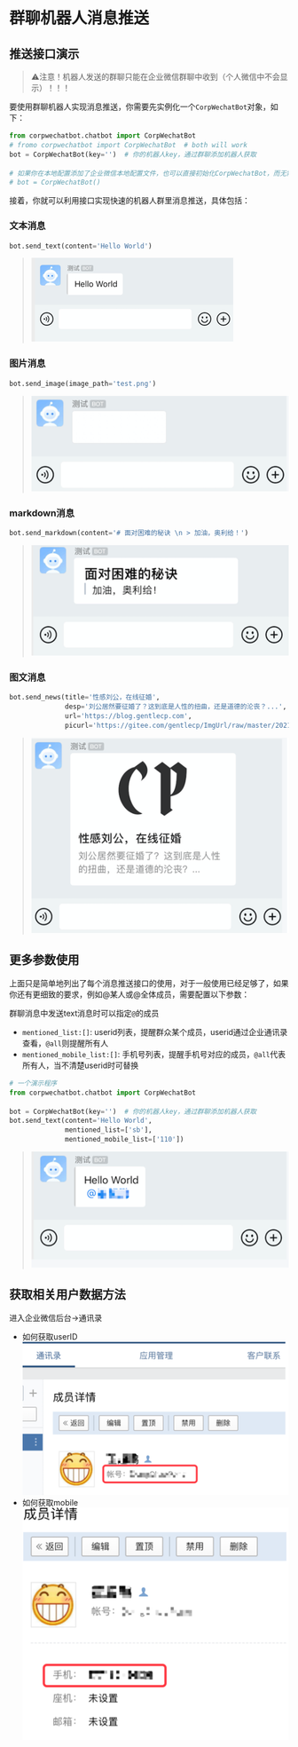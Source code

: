# 群聊机器人消息推送

## 推送接口演示
> ⚠️注意！机器人发送的群聊只能在企业微信群聊中收到（个人微信中不会显示）！！！

要使用群聊机器人实现消息推送，你需要先实例化一个`CorpWechatBot`对象，如下：
```python
from corpwechatbot.chatbot import CorpWechatBot
# fromo corpwechatbot import CorpWechatBot  # both will work
bot = CorpWechatBot(key='')  # 你的机器人key，通过群聊添加机器人获取

# 如果你在本地配置添加了企业微信本地配置文件，也可以直接初始化CorpWechatBot，而无需再显式传入密钥参数
# bot = CorpWechatBot()
```
接着，你就可以利用接口实现快速的机器人群里消息推送，具体包括：
### 文本消息

```python
bot.send_text(content='Hello World')
```
> ![](../img/bot.png)

### 图片消息

```python
bot.send_image(image_path='test.png')
```
> ![img_8.png](../img/bot_image.png)

### markdown消息

```python
bot.send_markdown(content='# 面对困难的秘诀 \n > 加油，奥利给！')
```
> ![img_9.png](../img/bot_markdown.png)

### 图文消息

```python
bot.send_news(title='性感刘公，在线征婚',
              desp='刘公居然要征婚了？这到底是人性的扭曲，还是道德的沦丧？...',
              url='https://blog.gentlecp.com',
              picurl='https://gitee.com/gentlecp/ImgUrl/raw/master/20210313141425.jpg')
```
> ![img_10.png](../img/bot_news.png)


## 更多参数使用

上面只是简单地列出了每个消息推送接口的使用，对于一般使用已经足够了，如果你还有更细致的要求，例如@某人或@全体成员，需要配置以下参数：

群聊消息中发送text消息时可以指定`@`的成员

- `mentioned_list:[]`: userid列表，提醒群众某个成员，userid通过企业通讯录查看，`@all`则提醒所有人
- `mentioned_mobile_list:[]`: 手机号列表，提醒手机号对应的成员，`@all`代表所有人，当不清楚userid时可替换

```python
# 一个演示程序
from corpwechatbot.chatbot import CorpWechatBot

bot = CorpWechatBot(key='')  # 你的机器人key，通过群聊添加机器人获取
bot.send_text(content='Hello World',
              mentioned_list=['sb'],
              mentioned_mobile_list=['110'])

```
> ![img_11.png](../img/bot_at.png)

## 获取相关用户数据方法

进入企业微信后台->通讯录

- 如何获取userID   
![](../img/get_userid.png)
- 如何获取mobile  
![img_15.png](../img/get_mobile.png)